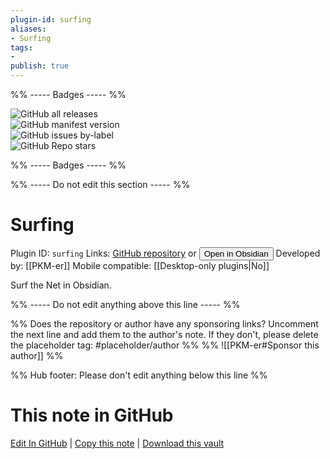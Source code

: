 ```yaml
---
plugin-id: surfing
aliases:
- Surfing
tags: 
- 
publish: true
---
```


%% ----- Badges ----- %%

![GitHub all releases](https://img.shields.io/github/downloads/PKM-er/Obsidian-Surfing/total?color=573E7A&logo=github&style=for-the-badge)   
![GitHub manifest version](https://img.shields.io/github/manifest-json/v/PKM-er/Obsidian-Surfing?color=573E7A&logo=github&style=for-the-badge)   
![GitHub issues by-label](https://img.shields.io/github/issues/PKM-er/Obsidian-Surfing/help%20wanted?color=573E7A&logo=github&style=for-the-badge)   
![GitHub Repo stars](https://img.shields.io/github/stars/PKM-er/Obsidian-Surfing?color=573E7A&logo=github&style=for-the-badge)

%% ----- Badges ----- %%

%% ----- Do not edit this section ----- %%

# Surfing

Plugin ID: `surfing`
Links: [GitHub repository](https://github.com/PKM-er/Obsidian-Surfing) or [<button id=HH>Open in Obsidian</button>](obsidian://show-plugin?id=surfing)
Developed by: [[PKM-er]]
Mobile compatible: [[Desktop-only plugins|No]]

Surf the Net in Obsidian.

%% ----- Do not edit anything above this line ----- %% 

%% Does the repository or author have any sponsoring links? Uncomment the next line and add them to the author's note. If they don't, please delete the placeholder tag: #placeholder/author %%
%% ![[PKM-er#Sponsor this author]] %%

%% Hub footer: Please don't edit anything below this line %%

# This note in GitHub

<span class="git-footer">[Edit In GitHub](https://github.dev/obsidian-community/obsidian-hub/blob/main/02%20-%20Community%20Expansions/02.05%20All%20Community%20Expansions/Plugins/surfing.md "git-hub-edit-note") | [Copy this note](https://raw.githubusercontent.com/obsidian-community/obsidian-hub/main/02%20-%20Community%20Expansions/02.05%20All%20Community%20Expansions/Plugins/surfing.md "git-hub-copy-note") | [Download this vault](https://github.com/obsidian-community/obsidian-hub/archive/refs/heads/main.zip "git-hub-download-vault") </span>
